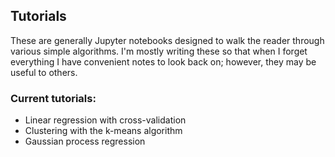## Tutorials

These are generally Jupyter notebooks designed to walk the reader through various simple algorithms. I'm mostly writing these so that when I forget everything I have convenient notes to look back on; however, they may be useful to others. 

### Current tutorials:
* Linear regression with cross-validation
* Clustering with the k-means algorithm 
* Gaussian process regression
